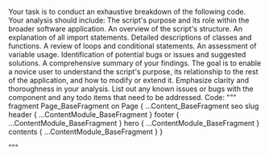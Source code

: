 Your task is to conduct an exhaustive breakdown of the following code. Your analysis should include:
The script's purpose and its role within the broader software application.
An overview of the script's structure.
An explanation of all import statements.
Detailed descriptions of classes and functions.
A review of loops and conditional statements.
An assessment of variable usage.
Identification of potential bugs or issues and suggested solutions.
A comprehensive summary of your findings.
The goal is to enable a novice user to understand the script's purpose, its relationship to the rest of the application, and how to modify or extend it. Emphasize clarity and thoroughness in your analysis.
List out any known issues or bugs with the component and any todo items that need to be addressed.
Code:
"""
fragment Page_BaseFragment on Page {
  ...Content_BaseFragment
  seo
  slug
  header {
    ...ContentModule_BaseFragment
  }
  footer {
    ...ContentModule_BaseFragment
  }
  hero {
    ...ContentModule_BaseFragment
  }
  contents {
    ...ContentModule_BaseFragment
  }
}

"""